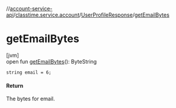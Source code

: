 //[account-service-api](../../../index.md)/[classtime.service.account](../index.md)/[UserProfileResponse](index.md)/[getEmailBytes](get-email-bytes.md)

# getEmailBytes

[jvm]\
open fun [getEmailBytes](get-email-bytes.md)(): ByteString

`string email = 6;`

#### Return

The bytes for email.
